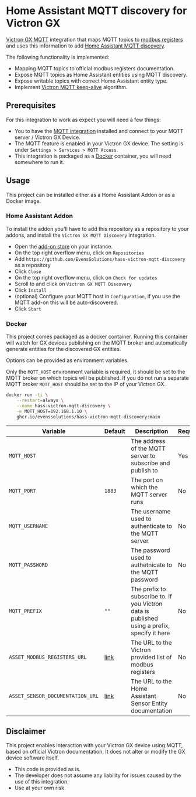 # Home Assistant MQTT discovery for Victron GX

[Victron GX MQTT](https://github.com/victronenergy/dbus-flashmq) integration that maps MQTT topics to [modbus registers](https://www.victronenergy.com/support-and-downloads/technical-information) and
uses this information to add [Home Assistant MQTT discovery](https://www.home-assistant.io/integrations/mqtt/#mqtt-discovery).

The following functionality is implemented:

- Mapping MQTT topics to official modbus registers documentation.
- Expose MQTT topics as Home Assistant entities using MQTT discovery.
- Expose writable topics with correct Home Assistant entity type.
- Implement [Victron MQTT keep-alive](https://github.com/victronenergy/dbus-flashmq?tab=readme-ov-file#keep-alive) algorithm.

## Prerequisites

For this integration to work as expect you will need a few things:

- You to have the [MQTT integration](https://www.home-assistant.io/integrations/mqtt/) installed and connect to your MQTT server / Victron GX Device.
- The MQTT feature is enabled in your Victron GX device. The setting is under `Settings > Services > MQTT Access`.
- This integration is packaged as a [Docker](https://docs.docker.com/engine/install/) container, you will need somewhere to run it.


## Usage

This project can be installed either as a Home Assistant Addon or as a Docker image.

### Home Assistant Addon

To install the addon you'll have to add this repository as a repository to your addons, and install the `Victron GX MQTT Discovery` integration.

- Open the [add-on store](https://my.home-assistant.io/redirect/supervisor_store/) on your instance.
- On the top right overflow menu, click on `Repositories`
- Add `https://github.com/EvensSolutions/hass-victron-mqtt-discovery` as a repository
- Click `Close`
- On the top right overflow menu, click on `Check for updates`
- Scroll to and click on `Victron GX MQTT Discovery`
- Click `Install`
- (optional) Configure your MQTT host in `Configuration`, if you use the MQTT add-on this will be auto-discovered.
- Click `Start`

### Docker

This project comes packaged as a docker container. Running this container will watch for GX devices publishing on the MQTT broker and automatically generate entities for the discovered GX entities.

Options can be provided as environment variables.

Only the `MQTT_HOST` environment variable is required, it should be set to the MQTT broker on which topics will be published.
If you do not run a separate MQTT broker `MQTT_HOST` should be set to the IP of your Victron GX.

```sh
docker run -ti \
    --restart=always \
    --name hass-victron-mqtt-discovery \
    -e MQTT_HOST=192.168.1.10 \
    ghcr.io/evenssolutions/hass-victron-mqtt-discovery:main
```

| Variable | Default | Description | Required |
| --- | --- | --- | --- |
| `MQTT_HOST` | | The address of the MQTT server to subscribe and publish to | Yes |
| `MQTT_PORT` | `1883` | The port on which the MQTT server runs | No |
| `MQTT_USERNAME` |  | The username used to authenticate to the MQTT server | No |
| `MQTT_PASSWORD` |  | The password used to authetnicate to the MQTT password | No |
| `MQTT_PREFIX` | `""` | The prefix to subscribe to. If you Victron data is published using a prefix, specify it here | No |
| `ASSET_MODBUS_REGISTERS_URL` | [link](https://www.victronenergy.com/upload/documents/CCGX-Modbus-TCP-register-list-3.50.xlsx) | The URL to the Victron provided list of modbus registers | No |
| `ASSET_SENSOR_DOCUMENTATION_URL` | [link](https://developers.home-assistant.io/docs/core/entity/sensor/) | The URL to the Home Assistant Sensor Entity documentation | No |

## Disclaimer

This project enables interaction with your Victron GX device using MQTT, based on official Victron documentation. It does not alter or modify the GX device software itself.

- This code is provided as is.
- The developer does not assume any liability for issues caused by the use of this integration.
- Use at your own risk.

